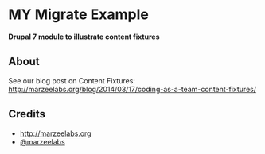 # MY Migrate Example
**Drupal 7 module to illustrate content fixtures**

## About

See our blog post on Content Fixtures: http://marzeelabs.org/blog/2014/03/17/coding-as-a-team-content-fixtures/

## Credits

* http://marzeelabs.org
* [@marzeelabs](http://twitter.com/marzeelabs)
